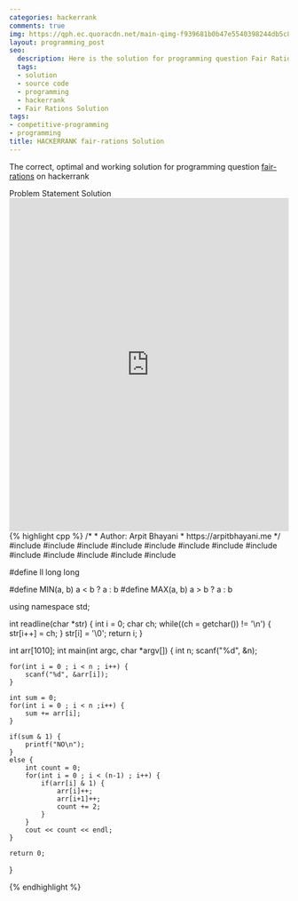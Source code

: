 ```yaml
---
categories: hackerrank
comments: true
img: https://qph.ec.quoracdn.net/main-qimg-f939681b0b47e5540398244db5c8966f?convert_to_webp=true
layout: programming_post
seo:
  description: Here is the solution for programming question Fair Rations on hackerrank
  tags:
  - solution
  - source code
  - programming
  - hackerrank
  - Fair Rations Solution
tags:
- competitive-programming
- programming
title: HACKERRANK fair-rations Solution
---
```

The correct, optimal and working solution for programming question [fair-rations](https://www.hackerrank.com/challenges/fair-rations) on hackerrank

<div class="ui secondary pointing large menu">
  <a class="grey item" data-tab="problem-statement">
    Problem Statement
  </a>
  <a class="active item grey" data-tab="solution">
    Solution
  </a>
</div>
<div class="ui bottom attached tab" data-tab="problem-statement">
    <iframe src="https://www.hackerrank.com/challenges/fair-rations" width="100%" height="600px" style="overflow: scroll; border: none;"></iframe>
</div>
<div class="ui bottom attached active tab" data-tab="solution">
{% highlight cpp %}
/*
 *  Author: Arpit Bhayani
 *  https://arpitbhayani.me
 */
#include <cmath>
#include <cstdio>
#include <cstdlib>
#include <climits>
#include <deque>
#include <iostream>
#include <list>
#include <limits>
#include <map>
#include <queue>
#include <set>
#include <stack>
#include <vector>

#define ll long long

#define MIN(a, b) a < b ? a : b
#define MAX(a, b) a > b ? a : b

using namespace std;

int readline(char *str) {
    int i = 0;
    char ch;
    while((ch = getchar()) != '\n') {
        str[i++] = ch;
    }
    str[i] = '\0';
    return i;
}

int arr[1010];
int main(int argc, char *argv[]) {
    int n;
    scanf("%d", &n);

    for(int i = 0 ; i < n ; i++) {
        scanf("%d", &arr[i]);
    }

    int sum = 0;
    for(int i = 0 ; i < n ;i++) {
        sum += arr[i];
    }

    if(sum & 1) {
        printf("NO\n");
    }
    else {
        int count = 0;
        for(int i = 0 ; i < (n-1) ; i++) {
            if(arr[i] & 1) {
                arr[i]++;
                arr[i+1]++;
                count += 2;
            }
        }
        cout << count << endl;
    }

    return 0;
}

{% endhighlight %}
</div>
